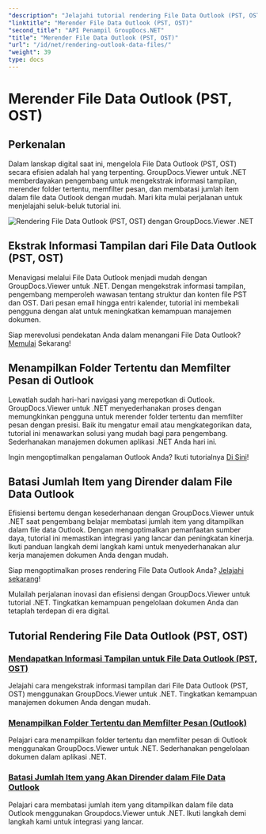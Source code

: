 ```yaml
---
"description": "Jelajahi tutorial rendering File Data Outlook (PST, OST) dengan GroupDocs.Viewer untuk .NET. Temukan teknik manajemen dokumen yang efisien dengan mudah."
"linktitle": "Merender File Data Outlook (PST, OST)"
"second_title": "API Penampil GroupDocs.NET"
"title": "Merender File Data Outlook (PST, OST)"
"url": "/id/net/rendering-outlook-data-files/"
"weight": 39
type: docs
---
```

# Merender File Data Outlook (PST, OST)

## Perkenalan

Dalam lanskap digital saat ini, mengelola File Data Outlook (PST, OST) secara efisien adalah hal yang terpenting. GroupDocs.Viewer untuk .NET memberdayakan pengembang untuk mengekstrak informasi tampilan, merender folder tertentu, memfilter pesan, dan membatasi jumlah item dalam file data Outlook dengan mudah. Mari kita mulai perjalanan untuk menjelajahi seluk-beluk tutorial ini.

![Rendering File Data Outlook (PST, OST) dengan GroupDocs.Viewer .NET](/viewer/rendering-outlook-data-files/image.png)

## Ekstrak Informasi Tampilan dari File Data Outlook (PST, OST)
Menavigasi melalui File Data Outlook menjadi mudah dengan GroupDocs.Viewer untuk .NET. Dengan mengekstrak informasi tampilan, pengembang memperoleh wawasan tentang struktur dan konten file PST dan OST. Dari pesan email hingga entri kalender, tutorial ini membekali pengguna dengan alat untuk meningkatkan kemampuan manajemen dokumen. 

Siap merevolusi pendekatan Anda dalam menangani File Data Outlook? [Memulai](./get-view-info-outlook-data-file/) Sekarang!

## Menampilkan Folder Tertentu dan Memfilter Pesan di Outlook
Lewatlah sudah hari-hari navigasi yang merepotkan di Outlook. GroupDocs.Viewer untuk .NET menyederhanakan proses dengan memungkinkan pengguna untuk merender folder tertentu dan memfilter pesan dengan presisi. Baik itu mengatur email atau mengkategorikan data, tutorial ini menawarkan solusi yang mudah bagi para pengembang. Sederhanakan manajemen dokumen aplikasi .NET Anda hari ini.

Ingin mengoptimalkan pengalaman Outlook Anda? Ikuti tutorialnya [Di Sini](./render-specific-folders-and-filter-messages-outlook/)!

## Batasi Jumlah Item yang Dirender dalam File Data Outlook
Efisiensi bertemu dengan kesederhanaan dengan GroupDocs.Viewer untuk .NET saat pengembang belajar membatasi jumlah item yang ditampilkan dalam file data Outlook. Dengan mengoptimalkan pemanfaatan sumber daya, tutorial ini memastikan integrasi yang lancar dan peningkatan kinerja. Ikuti panduan langkah demi langkah kami untuk menyederhanakan alur kerja manajemen dokumen Anda dengan mudah.

Siap mengoptimalkan proses rendering File Data Outlook Anda? [Jelajahi sekarang](./limit-items-to-render-outlook-data-files/)!

Mulailah perjalanan inovasi dan efisiensi dengan GroupDocs.Viewer untuk tutorial .NET. Tingkatkan kemampuan pengelolaan dokumen Anda dan tetaplah terdepan di era digital.
## Tutorial Rendering File Data Outlook (PST, OST)
### [Mendapatkan Informasi Tampilan untuk File Data Outlook (PST, OST)](./get-view-info-outlook-data-file/)
Jelajahi cara mengekstrak informasi tampilan dari File Data Outlook (PST, OST) menggunakan GroupDocs.Viewer untuk .NET. Tingkatkan kemampuan manajemen dokumen Anda dengan mudah.
### [Menampilkan Folder Tertentu dan Memfilter Pesan (Outlook)](./render-specific-folders-and-filter-messages-outlook/)
Pelajari cara menampilkan folder tertentu dan memfilter pesan di Outlook menggunakan GroupDocs.Viewer untuk .NET. Sederhanakan pengelolaan dokumen dalam aplikasi .NET.
### [Batasi Jumlah Item yang Akan Dirender dalam File Data Outlook](./limit-items-to-render-outlook-data-files/)
Pelajari cara membatasi jumlah item yang ditampilkan dalam file data Outlook menggunakan Groupdocs.Viewer untuk .NET. Ikuti langkah demi langkah kami untuk integrasi yang lancar.